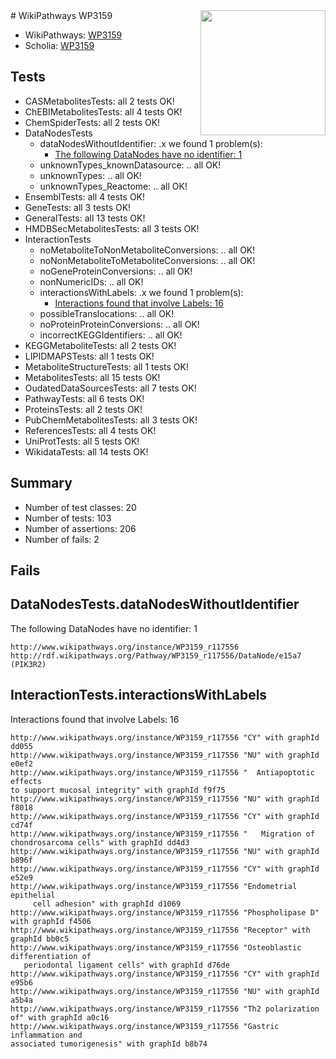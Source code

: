<img style="float: right; width: 200px" src="https://upload.wikimedia.org/wikipedia/commons/thumb/8/83/Wplogo_with_text_500.png/640px-Wplogo_with_text_500.png" />
# WikiPathways WP3159

* WikiPathways: [WP3159](https://new.wikipathways.org/pathways/WP3159)
* Scholia: [WP3159](https://scholia.toolforge.org/wikipathways/WP3159)
## Tests
* CASMetabolitesTests: all 2 tests OK!
* ChEBIMetabolitesTests: all 4 tests OK!
* ChemSpiderTests: all 2 tests OK!
* DataNodesTests
    * dataNodesWithoutIdentifier: .x we found 1 problem(s):
        * [The following DataNodes have no identifier: 1](#d2d32fa0)
    * unknownTypes_knownDatasource: .. all OK!
    * unknownTypes: .. all OK!
    * unknownTypes_Reactome: .. all OK!
* EnsemblTests: all 4 tests OK!
* GeneTests: all 3 tests OK!
* GeneralTests: all 13 tests OK!
* HMDBSecMetabolitesTests: all 3 tests OK!
* InteractionTests
    * noMetaboliteToNonMetaboliteConversions: .. all OK!
    * noNonMetaboliteToMetaboliteConversions: .. all OK!
    * noGeneProteinConversions: .. all OK!
    * nonNumericIDs: .. all OK!
    * interactionsWithLabels: .x we found 1 problem(s):
        * [Interactions found that involve Labels: 16](#fe97a8be)
    * possibleTranslocations: .. all OK!
    * noProteinProteinConversions: .. all OK!
    * incorrectKEGGIdentifiers: .. all OK!
* KEGGMetaboliteTests: all 2 tests OK!
* LIPIDMAPSTests: all 1 tests OK!
* MetaboliteStructureTests: all 1 tests OK!
* MetabolitesTests: all 15 tests OK!
* OudatedDataSourcesTests: all 7 tests OK!
* PathwayTests: all 6 tests OK!
* ProteinsTests: all 2 tests OK!
* PubChemMetabolitesTests: all 3 tests OK!
* ReferencesTests: all 4 tests OK!
* UniProtTests: all 5 tests OK!
* WikidataTests: all 14 tests OK!


## Summary

* Number of test classes: 20
* Number of tests: 103
* Number of assertions: 206
* Number of fails: 2

## Fails

<a name="d2d32fa0" />

## DataNodesTests.dataNodesWithoutIdentifier

The following DataNodes have no identifier: 1
```
http://www.wikipathways.org/instance/WP3159_r117556 http://rdf.wikipathways.org/Pathway/WP3159_r117556/DataNode/e15a7 (PIK3R2)
```

<a name="fe97a8be" />

## InteractionTests.interactionsWithLabels

Interactions found that involve Labels: 16
```
http://www.wikipathways.org/instance/WP3159_r117556 "CY" with graphId dd055
http://www.wikipathways.org/instance/WP3159_r117556 "NU" with graphId e0ef2
http://www.wikipathways.org/instance/WP3159_r117556 "  Antiapoptotic effects 
to support mucosal integrity" with graphId f9f75
http://www.wikipathways.org/instance/WP3159_r117556 "NU" with graphId f8018
http://www.wikipathways.org/instance/WP3159_r117556 "CY" with graphId cd74f
http://www.wikipathways.org/instance/WP3159_r117556 "   Migration of 
chondrosarcoma cells" with graphId dd4d3
http://www.wikipathways.org/instance/WP3159_r117556 "NU" with graphId b896f
http://www.wikipathways.org/instance/WP3159_r117556 "CY" with graphId e52e9
http://www.wikipathways.org/instance/WP3159_r117556 "Endometrial epithelial 
     cell adhesion" with graphId d1069
http://www.wikipathways.org/instance/WP3159_r117556 "Phospholipase D" with graphId f4506
http://www.wikipathways.org/instance/WP3159_r117556 "Receptor" with graphId bb0c5
http://www.wikipathways.org/instance/WP3159_r117556 "Osteoblastic differentiation of 
   periodontal ligament cells" with graphId d76de
http://www.wikipathways.org/instance/WP3159_r117556 "CY" with graphId e95b6
http://www.wikipathways.org/instance/WP3159_r117556 "NU" with graphId a5b4a
http://www.wikipathways.org/instance/WP3159_r117556 "Th2 polarization of" with graphId a0c16
http://www.wikipathways.org/instance/WP3159_r117556 "Gastric inflammation and 
associated tumorigenesis" with graphId b8b74
```

